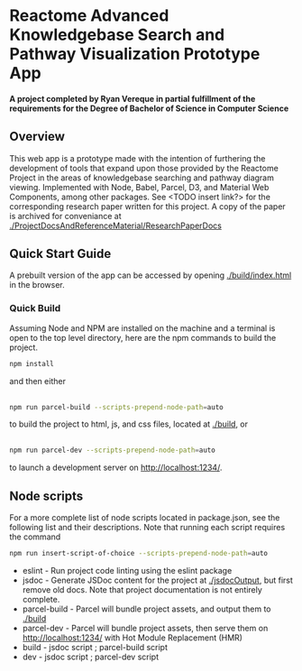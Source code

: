# Reactome Advanced Knowledgebase Search and Pathway Visualization Prototype App
#### A project completed by Ryan Vereque in partial fulfillment of the requirements for the Degree of Bachelor of Science in Computer Science

## Overview
This web app is a prototype made with the intention of furthering the development of tools that expand upon
those provided by the Reactome Project in the areas of knowledgebase searching and pathway diagram viewing.
Implemented with Node, Babel, Parcel, D3, and Material Web Components, among other packages.
See \<TODO insert link?\> for the corresponding research paper written for this project.
A copy of the paper is archived for conveniance at [./ProjectDocsAndReferenceMaterial/ResearchPaperDocs](./ProjectDocsAndReferenceMaterial/ResearchPaperDocs)

## Quick Start Guide
<!--
> :warning: **Important!**: Please see section [CORS Security Issues in Browsers - A workaround](#CORS-Fix) for a common issue with opening a local copy of the web app.
-->
A prebuilt version of the app can be accessed by opening [./build/index.html](./build/index.html) in the browser.
### Quick Build
Assuming Node and NPM are installed on the machine and a terminal is open to the top level directory,
here are the npm commands to build the project.
```bash
npm install
```
and then either
<br><br>
```bash
npm run parcel-build --scripts-prepend-node-path=auto
```
to build the project to html, js, and css files, located at [./build](./build), or
<br><br>
```bash
npm run parcel-dev --scripts-prepend-node-path=auto
```

to launch a development server on <http://localhost:1234/>.

<!--
## CORS Security Issues in Browsers - A workaround
<a name="CORS-Fix"></a>
Opening a local web app is usually as simple as opening an index.html or localhost port in a browser of choice.
While this is the final step, the browser must first be configured to allow local web apps to
make requests to remote servers, such as the Reactome API.
In some browsers, a web page making a remote request from a
local origin is considered a CORS security risk and is blocked by default.
If the app were hosted on an actual web-server and not run locally, this would not be a problem.

A simple way to remove the restrictions imposed by this CORS security violation is to install a browser add-on that disables these restrictions.
This technique was used during the development process.
It should be noted that tampering with a browser's security settings should be done cautiously.
To limit potential risks, one may wish to install/enable and uninstall/disable such an add-on before and after using the desired app.

In the Firefox browser, the "Cross Domain - CORS" add-on works once it is turned on, without the need for additional configuration.
To specify a whitelist of request origins for further risk reduction, the "CORS Everywhere" add-on also works.
This second add-on was used during the development process while a dev server was running on localhost.
The entry placed in add-on's whitelist for the development server was as follows: `/^https?...localhost:1234.+/i`.

Once a browser is configured properly, [./build/index.html](./build/index.html) or <http://localhost:1234/> may be opened in the browser to open the app developed in this project.
-->
## Node scripts
For a more complete list of node scripts located in package.json, see the following list and their descriptions.
Note that running each script requires the command
```bash
npm run insert-script-of-choice --scripts-prepend-node-path=auto
```
* eslint - Run project code linting using the eslint package
* jsdoc - Generate JSDoc content for the project at [./jsdocOutput](./jsdocOutput), but first remove old docs. Note that project documentation is not entirely complete.
* parcel-build - Parcel will bundle project assets, and output them to [./build](./build)
* parcel-dev - Parcel will bundle project assets, then serve them on <http://localhost:1234/> with Hot Module Replacement (HMR)
* build - jsdoc script ; parcel-build script
* dev - jsdoc script ; parcel-dev script